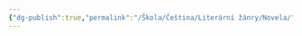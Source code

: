 ```yaml
---
{"dg-publish":true,"permalink":"/Škola/Čeština/Literární žánry/Novela/","created":"2023-12-04T22:57:20.323+01:00","updated":"2024-03-13T18:22:11.228+01:00"}
---
```


